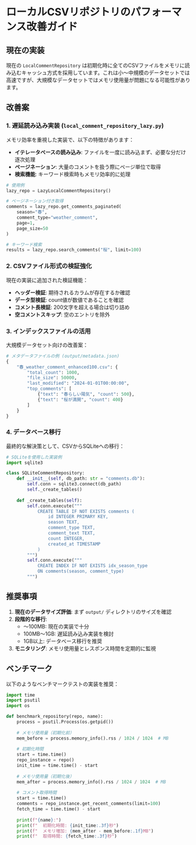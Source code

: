 # ローカルCSVリポジトリのパフォーマンス改善ガイド

## 現在の実装

現在の `LocalCommentRepository` は初期化時に全てのCSVファイルをメモリに読み込むキャッシュ方式を採用しています。これは小〜中規模のデータセットでは高速ですが、大規模なデータセットではメモリ使用量が問題になる可能性があります。

## 改善案

### 1. 遅延読み込み実装 (`local_comment_repository_lazy.py`)

メモリ効率を重視した実装で、以下の特徴があります：

- **イテレータベースの読み込み**: ファイルを一度に読み込まず、必要な分だけ逐次処理
- **ページネーション**: 大量のコメントを扱う際にページ単位で取得
- **検索機能**: キーワード検索時もメモリ効率的に処理

```python
# 使用例
lazy_repo = LazyLocalCommentRepository()

# ページネーション付き取得
comments = lazy_repo.get_comments_paginated(
    season="春", 
    comment_type="weather_comment",
    page=1,
    page_size=50
)

# キーワード検索
results = lazy_repo.search_comments("桜", limit=100)
```

### 2. CSVファイル形式の検証強化

現在の実装に追加された検証機能：

- **ヘッダー検証**: 期待されるカラムが存在するか確認
- **データ型検証**: count値が数値であることを確認
- **コメント長検証**: 200文字を超える場合は切り詰め
- **空コメントスキップ**: 空のエントリを除外

### 3. インデックスファイルの活用

大規模データセット向けの改善案：

```python
# メタデータファイルの例 (output/metadata.json)
{
    "春_weather_comment_enhanced100.csv": {
        "total_count": 1000,
        "file_size": 50000,
        "last_modified": "2024-01-01T00:00:00",
        "top_comments": [
            {"text": "春らしい陽気", "count": 500},
            {"text": "桜が満開", "count": 400}
        ]
    }
}
```

### 4. データベース移行

最終的な解決策として、CSVからSQLiteへの移行：

```python
# SQLiteを使用した実装例
import sqlite3

class SQLiteCommentRepository:
    def __init__(self, db_path: str = "comments.db"):
        self.conn = sqlite3.connect(db_path)
        self._create_tables()
    
    def _create_tables(self):
        self.conn.execute("""
            CREATE TABLE IF NOT EXISTS comments (
                id INTEGER PRIMARY KEY,
                season TEXT,
                comment_type TEXT,
                comment_text TEXT,
                count INTEGER,
                created_at TIMESTAMP
            )
        """)
        self.conn.execute("""
            CREATE INDEX IF NOT EXISTS idx_season_type 
            ON comments(season, comment_type)
        """)
```

## 推奨事項

1. **現在のデータサイズ評価**: まず `output/` ディレクトリのサイズを確認
2. **段階的な移行**: 
   - 〜100MB: 現在の実装で十分
   - 100MB〜1GB: 遅延読み込み実装を検討
   - 1GB以上: データベース移行を推奨
3. **モニタリング**: メモリ使用量とレスポンス時間を定期的に監視

## ベンチマーク

以下のようなベンチマークテストの実装を推奨：

```python
import time
import psutil
import os

def benchmark_repository(repo, name):
    process = psutil.Process(os.getpid())
    
    # メモリ使用量（初期化前）
    mem_before = process.memory_info().rss / 1024 / 1024  # MB
    
    # 初期化時間
    start = time.time()
    repo_instance = repo()
    init_time = time.time() - start
    
    # メモリ使用量（初期化後）
    mem_after = process.memory_info().rss / 1024 / 1024  # MB
    
    # コメント取得時間
    start = time.time()
    comments = repo_instance.get_recent_comments(limit=100)
    fetch_time = time.time() - start
    
    print(f"{name}:")
    print(f"  初期化時間: {init_time:.3f}秒")
    print(f"  メモリ増加: {mem_after - mem_before:.1f}MB")
    print(f"  取得時間: {fetch_time:.3f}秒")
```